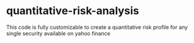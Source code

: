 # quantitative-risk-analysis
This code is fully customizable to create a quantitative risk profile for any single security available on yahoo finance
